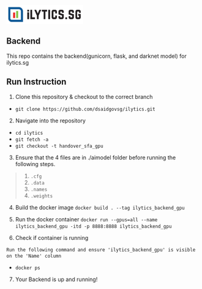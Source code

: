 <img src="logo.png" width="200">

## Backend

This repo contains the backend(gunicorn, flask, and darknet model) for ilytics.sg 


## Run Instruction


1. Clone this repository & checkout to the correct branch

 - `git clone https://github.com/dsaidgovsg/ilytics.git`

2. Navigate into the repository

 - `cd ilytics`
 - `git fetch -a`
 - `git checkout -t handover_sfa_gpu`

3. Ensure that the 4 files are in ./aimodel folder before running the following steps.

> 1. `.cfg`
> 2. `.data` 
> 3. `.names`
> 4. `.weights`

4. Build the docker image
 `docker build . --tag ilytics_backend_gpu`

5. Run the docker container
 `docker run --gpus=all --name ilytics_backend_gpu -itd -p 8888:8888 ilytics_backend_gpu`

6. Check if container is running
```
Run the following command and ensure 'ilytics_backend_gpu' is visible on the 'Name' column
```
- `docker ps`

7. Your Backend is up and running!


